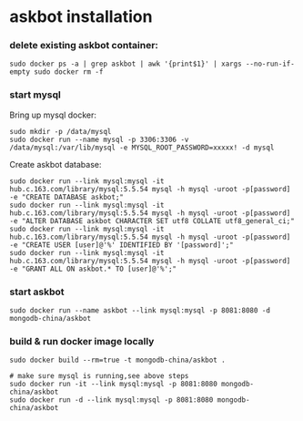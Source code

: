 # askbot installation

### delete existing askbot container:

	sudo docker ps -a | grep askbot | awk '{print$1}' | xargs --no-run-if-empty sudo docker rm -f

### start mysql

Bring up mysql docker:

	sudo mkdir -p /data/mysql
	sudo docker run --name mysql -p 3306:3306 -v /data/mysql:/var/lib/mysql -e MYSQL_ROOT_PASSWORD=xxxxx! -d mysql

Create askbot database:

	sudo docker run --link mysql:mysql -it hub.c.163.com/library/mysql:5.5.54 mysql -h mysql -uroot -p[password] -e "CREATE DATABASE askbot;"
	sudo docker run --link mysql:mysql -it hub.c.163.com/library/mysql:5.5.54 mysql -h mysql -uroot -p[password] -e "ALTER DATABASE askbot CHARACTER SET utf8 COLLATE utf8_general_ci;"
	sudo docker run --link mysql:mysql -it hub.c.163.com/library/mysql:5.5.54 mysql -h mysql -uroot -p[password] -e "CREATE USER [user]@'%' IDENTIFIED BY '[password]';"
	sudo docker run --link mysql:mysql -it hub.c.163.com/library/mysql:5.5.54 mysql -h mysql -uroot -p[password] -e "GRANT ALL ON askbot.* TO [user]@'%';"
	
### start askbot

	sudo docker run --name askbot --link mysql:mysql -p 8081:8080 -d mongodb-china/askbot

### build & run docker image locally

	sudo docker build --rm=true -t mongodb-china/askbot .

	# make sure mysql is running,see above steps
	sudo docker run -it --link mysql:mysql -p 8081:8080 mongodb-china/askbot 
	sudo docker run -d --link mysql:mysql -p 8081:8080 mongodb-china/askbot
	
